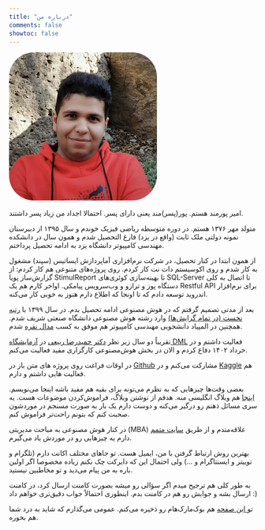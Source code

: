 ```yaml
---
title: "درباره من"
comments: false
showtoc: false
---
```


<img src="prof_pic.jpg#center" style="border-radius: 50px;" alt="Profile Image" width='300'>

امیر پورمند هستم. پور(پسر)مند یعنی دارای پسر. احتمالا اجداد من زیاد پسر داشتند.

متولد مهر ۱۳۷۶ هستم. در دوره متوسطه ریاضی فیزیک خوندم و سال ۱۳۹۵ از دبیرستان نمونه دولتی ملک ثابت (واقع در یزد) فارغ التحصیل شدم و همون سال در دانشکده مهندسی کامپیوتر دانشگاه یزد به ادامه تحصیل پرداختم.

از همون ابتدا در کنار تحصیل، در شرکت نرم‌افزاری آماپردازش ایساتیس (سپند) مشغول به کار شدم و روی اکوسیستم دات نت کار کردم. روی پروژه‌های متنوعی هم کار کردم: از گزارش‌ساز پویا StimulReport تا بهینه‌سازی کوئری‌های SQL-Server تا اتصال به کلی دستگاه پوز و ترازو و وب‌سرویس پیامکی. اواخر کارم هم یک Restful API برای نرم‌افزار اندروید توسعه دادم که تا اونجا که اطلاع دارم هنوز به خوبی کار می‌کنه.

بعد از مدتی تصمیم گرفتم که در هوش مصنوعی ادامه تحصیل بدم. در سال ۱۳۹۹ با [رتبه نخست (در تمام گرایش‌ها)](https://aprd.ir/computer-engineering-masters-exam/) وارد رشته هوش مصنوعی دانشگاه صنعتی شریف شدم. همچنین در المپیاد دانشجویی مهندسی کامپیوتر هم موفق به کسب [مدال نقره](https://aprd.ir/olympiad-computer-engineering/) شدم.

تقریباً دو سال زیر نظر [دکتر حمیدرضا ربیعی](http://sharif.edu/~rabiee/) در [آزمایشگاه DML](http://dml.ir/) فعالیت داشتم و در خرداد ۱۴۰۲ دفاع کردم و الان در بخش هوش‌مصنوعی کارگزاری مفید فعالیت می‌کنم.

در اوقات فراغت روی پروژه های متن باز در [Github](https://github.com/pourmand1376) مشارکت می‌کنم و در [Kaggle](https://kaggle.com/amirpourmand) هم فعالیت هایی داشتم و دارم.

بعضی وقت‌ها چیزهایی که به نظرم می‌تونه برای بقیه هم مفید باشه اینجا می‌نویسم. [اینجا](https://amirpourmand.ir) هم وبلاگ انگلیسی منه. هدفم از نوشتن وبلاگ، فراموش‌کردن موضوعات هست. یه سری مسائل ذهنم رو درگیر می‌کنه و دوست دارم یک بار به صورت مسنجم در موردشون صحبت کنم که بتونم راحت‌تر فراموش کنم.

در کنار هوش مصنوعی به مباحث مدیریتی (MBA) علاقه‌مندم و از طریق [سایت متمم](https://motamem.org/profile/127223/) دارم یه چیزهایی رو در موردش یاد می‌گیرم.

بهترین روش ارتباط گرفتن با من، ایمیل هست. تو جاهای مختلف اکانت دارم (تلگرام و توییتر و ایسنتاگرام و ...) ولی احتمال این که دایرکت چک نکنم زیاده مخصوصا اگر اولین باره به من پیام می‌دید و تو مخاطبین نیستید.

به طور کلی هم ترجیح میدم اگر سؤالی رو میشه بصورت کامنت ارسال کرد، در کامنت ارسال بشه و جوابش رو هم در کامنت بدم. اینطوری احتمالاً جواب دقیق‌تری خواهم داد :)

تو[ این صفحه](https://aprd.ir/bookmarks/) هم بوک‌مارک‌هام رو ذخیره می‌کنم. عمومی می‌گذارم که شاید به درد شما هم بخوره.
